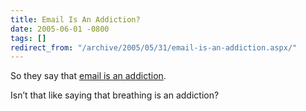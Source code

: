 ```yaml
---
title: Email Is An Addiction?
date: 2005-06-01 -0800
tags: []
redirect_from: "/archive/2005/05/31/email-is-an-addiction.aspx/"
---
```


So they say that [email is an
addiction](http://hardware.slashdot.org/article.pl?sid=05/06/01/1651235&from=rss).

Isn’t that like saying that breathing is an addiction?

